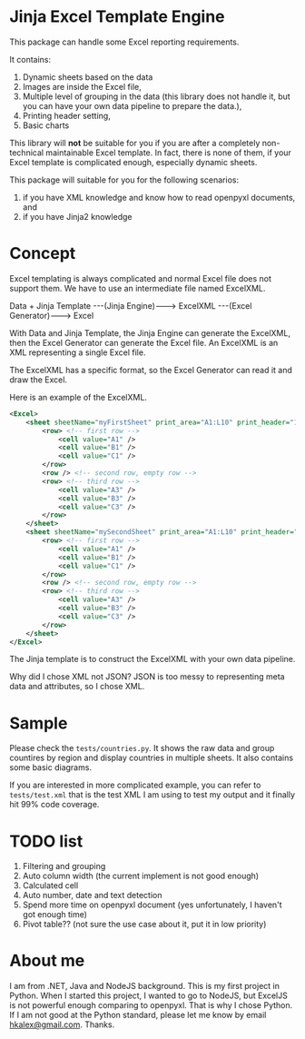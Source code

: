 # Jinja Excel Template Engine

This package can handle some Excel reporting requirements.

It contains:

1. Dynamic sheets based on the data
2. Images are inside the Excel file,
3. Multiple level of grouping in the data (this library does not handle it, but you can have your own data pipeline to prepare the data.),
4. Printing header setting,
5. Basic charts


This library will **not** be suitable for you if you are after a completely non-technical maintainable Excel template. In fact, there is none of them, if your Excel template is complicated enough, especially dynamic sheets.


This package will suitable for you for the following scenarios:
1. if you have XML knowledge and know how to read openpyxl documents, and
1. if you have Jinja2 knowledge



# Concept
Excel templating is always complicated and normal Excel file does not support them. We have to use an intermediate file named ExcelXML.

Data + Jinja Template ---(Jinja Engine)---> ExcelXML ---(Excel Generator)---> Excel

With Data and Jinja Template, the Jinja Engine can generate the ExcelXML, then the Excel Generator can generate the Excel file. An ExcelXML is an XML representing a single Excel file.

The ExcelXML has a specific format, so the Excel Generator can read it and draw the Excel.

Here is an example of the ExcelXML.

```xml
<Excel>
    <sheet sheetName="myFirstSheet" print_area="A1:L10" print_header="1:3">
        <row> <!-- first row -->
            <cell value="A1" />
            <cell value="B1" />
            <cell value="C1" />
        </row>
        <row /> <!-- second row, empty row -->
        <row> <!-- third row -->
            <cell value="A3" />
            <cell value="B3" />
            <cell value="C3" />
        </row>
    </sheet>
    <sheet sheetName="mySecondSheet" print_area="A1:L10" print_header="1:3">
        <row> <!-- first row -->
            <cell value="A1" />
            <cell value="B1" />
            <cell value="C1" />
        </row>
        <row /> <!-- second row, empty row -->
        <row> <!-- third row -->
            <cell value="A3" />
            <cell value="B3" />
            <cell value="C3" />
        </row>
    </sheet>
</Excel>
```

The Jinja template is to construct the ExcelXML with your own data pipeline.

Why did I chose XML not JSON? JSON is too messy to representing meta data and attributes, so I chose XML.


# Sample
Please check the `tests/countries.py`. It shows the raw data and group countires by region and display countries in multiple sheets. It also contains some basic diagrams.

If you are interested in more complicated example, you can refer to `tests/test.xml` that is the test XML I am using to test my output and it finally hit 99% code coverage.


# TODO list
1. Filtering and grouping
1. Auto column width (the current implement is not good enough)
1. Calculated cell
1. Auto number, date and text detection
1. Spend more time on openpyxl document (yes unfortunately, I haven't got enough time)
1. Pivot table?? (not sure the use case about it, put it in low priority)


# About me
I am from .NET, Java and NodeJS background. This is my first project in Python. When I started this project, I wanted to go to NodeJS, but ExcelJS is not powerful enough comparing to openpyxl. That is why I chose Python. If I am not good at the Python standard, please let me know by email hkalex@gmail.com. Thanks.
